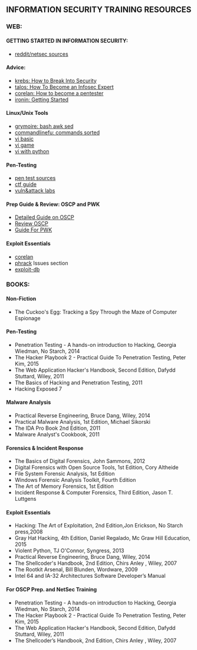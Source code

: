 ## INFORMATION SECURITY TRAINING RESOURCES
### WEB:
#### GETTING STARTED IN INFORMATION SECURITY:
- [reddit/netsec sources](https://www.reddit.com/r/netsec/wiki/start)

#### Advice:
- [krebs: How to Break Into Security](https://krebsonsecurity.com/2012/06/how-to-break-into-security-ptacek-edition/)
- [talos: How To Become an Infosec Expert](http://blog.talosintelligence.com/2013/01/how-to-become-infosec-expert-part-i.html?m=1)
- [corelan: How to become a pentester](https://www.corelan.be/index.php/2015/10/13/how-to-become-a-pentester/)
- [ironin: Getting Started](http://ir0nin.com/)

#### Linux/Unix Tools
- [grymoire: bash awk sed](http://www.grymoire.com/Unix/index.html)
- [commandlinefu: commands sorted](http://www.commandlinefu.com/commands/browse/sort-by-votes)
- [vi basic](http://www.cs.colostate.edu/helpdocs/vi.html)
- [vi game](https://vim-adventures.com/)
- [vi with python](https://realpython.com/vim-and-python-a-match-made-in-heaven/)

#### Pen-Testing
- [pen test sources](https://github.com/enaqx/awesome-pentest/blob/master/README.md)
- [ctf guide](https://trailofbits.github.io/ctf/)
- [vuln&attack labs](http://www.cis.syr.edu/~wedu/seed/all_labs.html)

#### Prep Guide & Review: OSCP and PWK
- [Detailed Guide on OSCP](http://niiconsulting.com/checkmate/2017/06/a-detail-guide-on-oscp-preparation-from-newbie-to-oscp/)
- [Review OSCP](https://tulpa-security.com/2016/09/11/review-oscp-and-pwk/)
- [Guide For PWK](https://tulpa-security.com/2016/09/19/prep-guide-for-offsecs-pwk/)

#### Exploit Essentials
- [corelan](https://www.corelan.be/)
- [phrack](http://www.phrack.org/) Issues section
- [exploit-db](http://www.exploit-db.com/papers/)

### BOOKS:
#### Non-Fiction
- The Cuckoo's Egg: Tracking a Spy Through the Maze of Computer Espionage
#### Pen-Testing
- Penetration Testing - A hands-on introduction to Hacking, Georgia Wiedman, No Starch, 2014
- The Hacker Playbook 2 - Practical Guide To Penetration Testing, Peter Kim, 2015
- The Web Application Hacker's Handbook, Second Edition, Dafydd Stuttard, Wiley,   2011
- The Basics of Hacking and Penetration Testing, 2011
- Hacking Exposed 7
#### Malware Analysis
- Practical Reverse Engineering, Bruce Dang, Wiley, 2014
- Practical Malware Analysis, 1st Edition, Michael Sikorski
- The IDA Pro Book 2nd Edition, 2011
- Malware Analyst's Cookbook, 2011
#### Forensics & Incident Response
- The Basics of Digital Forensics, John Sammons, 2012
- Digital Forensics with Open Source Tools, 1st Edition, Cory Altheide
- File System Forensic Analysis, 1st Edition
- Windows Forensic Analysis Toolkit, Fourth Edition
- The Art of Memory Forensics, 1st Edition
- Incident Response & Computer Forensics, Third Edition, Jason T. Luttgens
#### Exploit Essentials
- Hacking: The Art of Exploitation, 2nd Edition,Jon Erickson, No Starch press,2008
- Gray Hat Hacking, 4th Edition, Daniel Regalado,  Mc Graw Hill Education, 2015
- Violent Python, TJ O'Connor, Syngress, 2013
- Practical Reverse Engineering, Bruce Dang, Wiley, 2014
- The Shellcoder's Handbook, 2nd Edition, Chirs Anley , Wiley, 2007
- The Rootkit Arsenal, Bill Blunden, Wordware, 2009
- Intel 64 and IA-32 Architectures Software Developer’s Manual
#### For OSCP Prep. and NetSec Training
- Penetration Testing - A hands-on introduction to Hacking, Georgia Wiedman, No Starch, 2014
- The Hacker Playbook 2 - Practical Guide To Penetration Testing, Peter Kim, 2015
- The Web Application Hacker's Handbook, Second Edition, Dafydd Stuttard, Wiley,   2011
- The Shellcoder’s Handbook, 2nd Edition, Chirs Anley , Wiley, 2007
